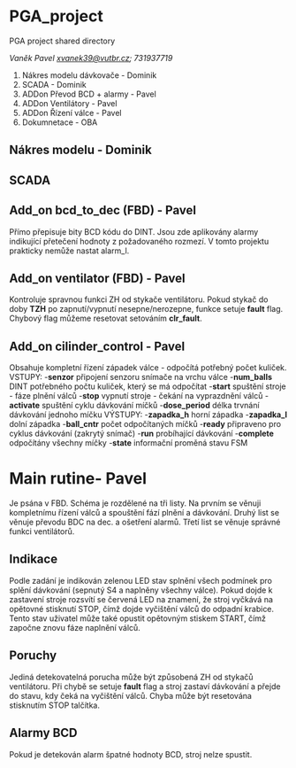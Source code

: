 # PGA_project
PGA project shared directory

*Vaněk Pavel xvanek39@vutbr.cz; 731937719*

1. Nákres modelu dávkovače - Dominik
2. SCADA - Dominik
3. ADDon Převod BCD + alarmy - Pavel
4. ADDon Ventilátory - Pavel
5. ADDon Řízení válce - Pavel 
6. Dokumnetace - OBA


## Nákres modelu - Dominik

## SCADA

## Add_on bcd_to_dec (FBD) - Pavel 
Přímo přepisuje bity BCD kódu do DINT. Jsou zde aplikovány alarmy indikující přetečení hodnoty z požadovaného rozmezí. V tomto projektu prakticky nemůže nastat alarm_l.


## Add_on ventilator (FBD) - Pavel 
Kontroluje spravnou funkci ZH od stykače ventilátoru. Pokud stykač do doby **TZH** po zapnutí/vypnutí nesepne/nerozepne, funkce setuje **fault** flag. Chybový flag můžeme resetovat  setováním **clr_fault**.

## Add_on cilinder_control - Pavel 
Obsahuje kompletní řízení západek válce - odpočítá potřebný počet kuliček.
VSTUPY:
-**senzor** připojení senzoru snímače na vrchu válce
-**num_balls** DINT potřebného počtu kuliček, který se má odpočítat
-**start** spuštění stroje - fáze plnění válců
-**stop** vypnutí stroje - čekání na vyprazdnění válců
-**activate** spuštění cyklu dávkování míčků
-**dose_period** délka trvnání dávkování jednoho míčku
VÝSTUPY:
-**zapadka_h** horní západka
-**zapadka_l** dolní západka
-**ball_cntr** počet odpočítaných míčků
-**ready** připraveno pro cyklus dávkování (zakrytý snímač)
-**run** probíhající dávkování
-**complete** odpočítány všechny míčky
-**state** informační proměná stavu FSM

# Main rutine- Pavel
Je psána v FBD. Schéma je rozdělené na tři listy. Na prvním se věnuji kompletnímu řízení válců a spouštění fází plnění a dávkování. Druhý list se věnuje převodu BDC na dec. a ošetření alarmů. Třetí list se věnuje správné funkci ventilátorů.
## Indikace
Podle zadání je indikován zelenou LED stav splnění všech podmínek pro splění dávkování (sepnutý S4 a naplněny všechny válce). Pokud dojde k zastavení stroje rozsvítí se červená LED na znamení, že stroj vyčkává na opětovné stisknutí STOP, čímž dojde vyčištění válců do odpadní krabice. Tento stav uživatel může také opustit opětovným stiskem START, čímž započne znovu fáze naplnění válců.
## Poruchy
Jediná detekovatelná porucha může být způsobená ZH od stykačů ventilátoru. Při chybě se setuje **fault** flag a stroj zastaví dávkování a přejde do stavu, kdy čeká na vyčištění válců. Chyba může být resetována stisknutím STOP talčítka.
## Alarmy BCD
Pokud je detekován alarm špatné hodnoty BCD, stroj nelze spustit.


